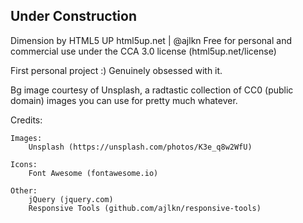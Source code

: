 
## Under Construction


Dimension by HTML5 UP
html5up.net | @ajlkn
Free for personal and commercial use under the CCA 3.0 license (html5up.net/license)


First personal project :) Genuinely obsessed with it.

Bg image courtesy of Unsplash, a radtastic collection of CC0 (public domain) images
you can use for pretty much whatever.




Credits:

	Images:
		Unsplash (https://unsplash.com/photos/K3e_q8w2WfU)

	Icons:
		Font Awesome (fontawesome.io)

	Other:
		jQuery (jquery.com)
		Responsive Tools (github.com/ajlkn/responsive-tools)